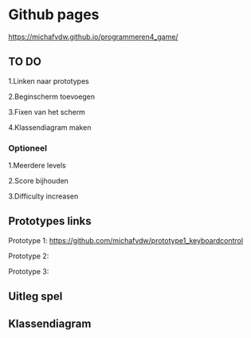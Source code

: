# Github pages

https://michafvdw.github.io/programmeren4_game/

## TO DO

1.Linken naar prototypes

2.Beginscherm toevoegen 

3.Fixen van het scherm 

4.Klassendiagram maken 

### Optioneel

1.Meerdere levels 

2.Score bijhouden 

3.Difficulty increasen 

## Prototypes links 

Prototype 1: https://github.com/michafvdw/prototype1_keyboardcontrol

Prototype 2: 

Prototype 3: 

##  Uitleg spel 

## Klassendiagram
